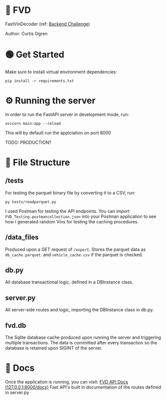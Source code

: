 # :rocket: FVD
FastVinDecoder (ref: [Backend Challenge](https://github.com/KoffieLabs/backend-challenge))

Author: Curtis Ogren

# :green_circle: Get Started
Make sure to install virtual environment dependencies:
```
pip install -r requirements.txt
```

# :gear: Running the server
In order to run the FastAPI server in development mode, run:
```
uvicorn main:app --reload
```
This will by default run the applciation on port 8000

TODO: PRODUCTION?

# :file_folder: File Structure
## /tests
For testing the parquet binary file by converting it to a CSV, run:
```
py tests/readparquet.py
```

I used Postman for testing the API endpoints. You can import ```FVD_Testing.postmancollection.json```
into your Postman application to see how I generated random Vins for testing the caching procedures.

## /data_files
Produced upon a GET request of ```/export```. Stores the parquet data as ```db_cache.parquet```.
and ```vehicle_cache.csv``` if the parquet is checked.

## db.py
All database transactional logic, defined in a DBInstance class.

## server.py
All server-side routes and logic, importing the DBInstance class in db.py.

## fvd.db
The Sqlite database cache produced upon running the server and triggering multiple transactions.
The data is committed after every transaction so the database is retained upon SIGINT of the server.

# :page_facing_up: Docs
Once the application is running, you can visit:
[FVD API Docs (127.0.0.1:8000/docs)](http://127.0.0.1:8000/docs)
Fast API's built in documentation of the routes defined in server.py